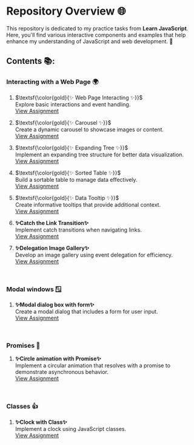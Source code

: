 # Repository Overview 🌐

This repository is dedicated to my practice tasks from **Learn JavaScript**. Here, you'll find various interactive components and examples that help enhance my understanding of JavaScript and web development. 🚀

## Contents 📚:
### Interacting with a Web Page 🌍

1. $\textsf{\color{gold}{✨ Web Page Interacting ✨}}$ <br/>
   Explore basic interactions and event handling. <br/>
   [View Assignment](https://kaningleb.github.io/Learn-JS/Interacting-with-a-web-page/01-Interacting/)
   
3. $\textsf{\color{gold}{✨ Carousel ✨}}$ <br/>
   Create a dynamic carousel to showcase images or content. <br/>
   [View Assignment](https://kaningleb.github.io/Learn-JS/Interacting-with-a-web-page/02-Carousel/)

3. $\textsf{\color{gold}{✨ Expanding Tree ✨}}$ <br/>
   Implement an expanding tree structure for better data visualization. <br/>
   [View Assignment](https://kaningleb.github.io/Learn-JS/Interacting-with-a-web-page/03-Expanding-tree/)

4. $\textsf{\color{gold}{✨ Sorted Table ✨}}$ <br/>
   Build a sortable table to manage data effectively. <br/>
   [View Assignment](https://kaningleb.github.io/Learn-JS/Interacting-with-a-web-page/04-Sorted-table/)

5. $\textsf{\color{gold}{✨ Data Tooltip ✨}}$ <br/>
   Create informative tooltips that provide additional context. <br/>
   [View Assignment](https://kaningleb.github.io/Learn-JS/Interacting-with-a-web-page/05-Data-tooltip/)

6. **✨Catch the Link Transition✨** <br/>
   Implement catch transitions when navigating links. <br/>
   [View Assignment](https://kaningleb.github.io/Learn-JS/Interacting-with-a-web-page/06-Catch-the-link-transition/)

7. **✨Delegation Image Gallery✨** <br/>
   Develop an image gallery using event delegation for efficiency. <br/>
   [View Assignment](https://kaningleb.github.io/Learn-JS/Interacting-with-a-web-page/07-Delegation-image-gallery/) 

<br/>

### Modal windows 🪟

1. **✨Modal dialog box with form✨** <br/>
   Create a modal dialog that includes a form for user input. <br/>
   [View Assignment](https://kaningleb.github.io/Learn-JS/Modal-windows/01-Modal-dialog-box-with-form/)

<br/>

### Promises 🤝

1. **✨Circle animation with Promise✨** <br/>
   Implement a circular animation that resolves with a promise to demonstrate asynchronous behavior. <br/>
   [View Assignment](https://kaningleb.github.io/Learn-JS/Promises/01-Circle-Animation-with-Promises/)
  
<br/>

### Classes 👍
1. **✨Clock with Class✨** <br/>
   Implement a clock using JavaScript classes. <br/>
   [View Assignment](https://kaningleb.github.io/Learn-JS/Classes/01-Clock-with-Class/)




